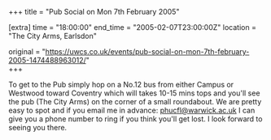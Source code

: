 +++
title = "Pub Social on Mon 7th February 2005"

[extra]
time = "18:00:00"
end_time = "2005-02-07T23:00:00Z"
location = "The City Arms, Earlsdon"

original = "https://uwcs.co.uk/events/pub-social-on-mon-7th-february-2005-1474488963012/"    
+++

To get to the Pub simply hop on a No.12 bus from either Campus or Westwood toward Coventry which will takes 10-15 mins tops and you'll see the pub (The City Arms) on the corner of a small roundabout. We are pretty easy to spot and if you email me in advance: phucfl@warwick.ac.uk I can give you a phone number to ring if you think you'll get lost. I look forward to seeing you there.

